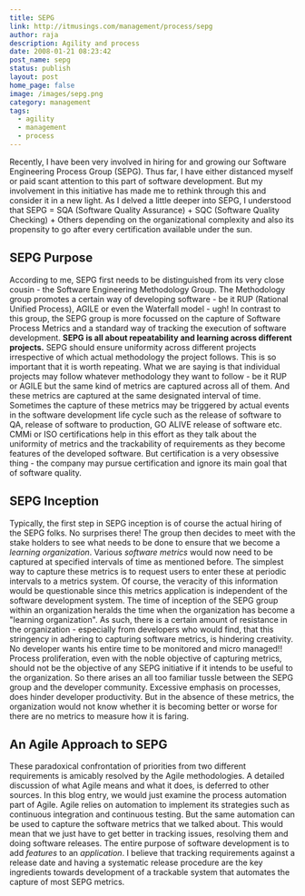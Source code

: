 ```yaml
---
title: SEPG
link: http://itmusings.com/management/process/sepg
author: raja
description: Agility and process
date: 2008-01-21 08:23:42
post_name: sepg
status: publish
layout: post
home_page: false
image: /images/sepg.png
category: management
tags:
  - agility
  - management
  - process
---
```



Recently, I have been very involved in hiring for and growing our Software Engineering Process Group (SEPG). Thus far, I have either distanced myself or paid scant attention to this part of software development. But my involvement in this initiative has made me to rethink through this and consider it in a new light. As I delved a little deeper into SEPG, I understood that SEPG = SQA (Software Quality Assurance) + SQC (Software Quality Checking) + Others depending on the organizational complexity and also its propensity to go after every certification available under the sun. 

## SEPG Purpose

According to me, SEPG first needs to be distinguished from its very close cousin - the Software Engineering Methodology Group. The Methodology group promotes a certain way of developing software - be it RUP (Rational Unified Process), AGILE or even the Waterfall model - ugh! In contrast to this group, the SEPG group is more focussed on the capture of Software Process Metrics and a standard way of tracking the execution of software development. **SEPG is all about repeatability and learning across different projects.** SEPG should ensure uniformity across different projects irrespective of which actual methodology the project follows. This is so important that it is worth repeating. What we are saying is that individual projects may follow whatever methodology they want to follow - be it RUP or AGILE but the same kind of metrics are captured across all of them. And these metrics are captured at the same designated interval of time. Sometimes the capture of these metrics may be triggered by actual events in the software development life cycle such as the release of software to QA, release of software to production, GO ALIVE release of software etc.  CMMi or ISO certifications help in this effort as they talk about the uniformity of metrics and the trackability of requirements as they become features of the developed software. But certification is a very obsessive thing - the company may pursue certification and ignore its main goal that of software quality. 

## SEPG Inception

Typically, the first step in SEPG inception is of course the actual hiring of the SEPG folks. No surprises there! The group then decides to meet with the stake holders to see what needs to be done to ensure that we become a _learning organization_. Various _software metrics_ would now need to be captured at specified intervals of time as mentioned before. The simplest way to capture these metrics is to request users to enter these at periodic intervals to a metrics system. Of course, the veracity of this information would be questionable since this metrics application is independent of the software development system. The time of inception of the SEPG group within an organization heralds the time when the organization has become a "learning organization". As such, there is a certain amount of resistance in the organization - especially from developers who would find, that this stringency in adhering to capturing software metrics, is hindering creativity. No developer wants his entire time to be monitored and micro managed!! Process proliferation, even with the noble objective of capturing metrics, should not be the objective of any SEPG initiative if it intends to be useful to the organization. So there arises an all too familiar tussle between the SEPG group and the developer community. Excessive emphasis on processes, does hinder developer productivity. But in the absence of these metrics, the organization would not know whether it is becoming better or worse for there are no metrics to measure how it is faring. 

##  An Agile Approach to SEPG

These paradoxical confrontation of priorities from two different requirements is amicably resolved by the Agile methodologies. A detailed discussion of what Agile means and what it does, is deferred to other sources. In this blog entry, we would just examine the process automation part of Agile. Agile relies on automation to implement its strategies such as continuous integration and continuous testing. But the same automation can be used to capture the software metrics that we talked about. This would mean that we just have to get better in tracking issues, resolving them and doing software releases. The entire purpose of software development is to add _features_ to an _application_. I believe that tracking requirements against a release date and having a systematic release procedure are the key ingredients towards development of a trackable system that automates the capture of most SEPG metrics.
